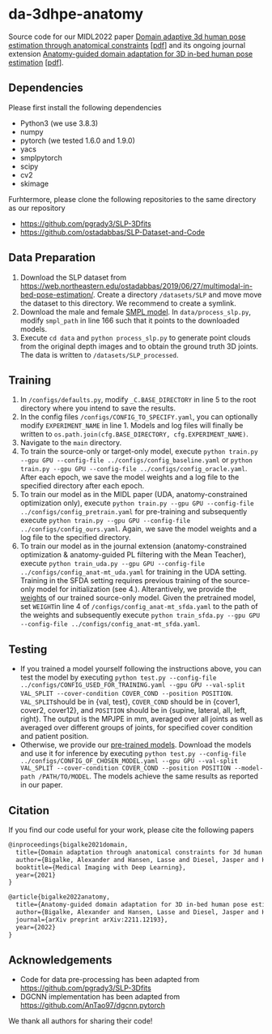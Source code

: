 # da-3dhpe-anatomy
Source code for our MIDL2022 paper [Domain adaptive 3d human pose estimation through anatomical constraints](https://openreview.net/forum?id=iCTU7EQipC) [[pdf](https://openreview.net/pdf?id=iCTU7EQipC)]  and its ongoing journal extension [Anatomy-guided domain adaptation for 3D in-bed human pose estimation](https://arxiv.org/abs/2211.12193) [[pdf](https://arxiv.org/pdf/2211.12193.pdf)].

## Dependencies
Please first install the following dependencies
* Python3 (we use 3.8.3)
* numpy
* pytorch (we tested 1.6.0 and 1.9.0)
* yacs
* smplpytorch
* scipy
* cv2
* skimage

Furhtermore, please clone the following repositories to the same directory as our repository
* https://github.com/pgrady3/SLP-3Dfits
* https://github.com/ostadabbas/SLP-Dataset-and-Code

## Data Preparation
1. Download the SLP dataset from https://web.northeastern.edu/ostadabbas/2019/06/27/multimodal-in-bed-pose-estimation/. Create a directory `/datasets/SLP` and move move the dataset to this directory. We recommend to create a symlink.
2. Download the male and female [SMPL model](https://smpl.is.tue.mpg.de/). In `data/process_slp.py`, modify `smpl_path` in line 166 such that it points to the downloaded models.
3. Execute `cd data` and `python process_slp.py` to generate point clouds from the original depth images and to obtain the ground truth 3D joints. The data is written to `/datasets/SLP_processed`.

## Training
1. In `/configs/defaults.py`, modify `_C.BASE_DIRECTORY` in line 5 to the root directory where you intend to save the results.
2. In the config files `/configs/CONFIG_TO_SPECIFY.yaml`, you can optionally modify `EXPERIMENT_NAME` in line 1. Models and log files will finally be written to `os.path.join(cfg.BASE_DIRECTORY, cfg.EXPERIMENT_NAME)`.
3. Navigate to the `main` directory.
4. To train the source-only or target-only model, execute `python train.py --gpu GPU --config-file ../configs/config_baseline.yaml` or `python train.py --gpu GPU --config-file ../configs/config_oracle.yaml`. After each epoch, we save the model weights and a log file to the specified directory after each epoch.
5. To train our model as in the MIDL paper (UDA, anatomy-constrained optimization only), execute `python train.py --gpu GPU --config-file ../configs/config_pretrain.yaml` for pre-training and subsequently execute `python train.py --gpu GPU --config-file ../configs/config_ours.yaml`. Again, we save the model weights and a log file to the specified directory.
6. To train our model as in the journal extension (anatomy-constrained optimization & anatomy-guided PL filtering with the Mean Teacher), execute `python train_uda.py --gpu GPU --config-file ../configs/config_anat-mt_uda.yaml` for training in the UDA setting. Training in the SFDA setting requires previous training of the source-only model for initialization (see 4.). Alterantively, we provide the [weights](https://drive.google.com/file/d/1-p4jP7qJ42P0WdXS9BCv2sgwIbZoSbg4/view?usp=sharing) of our trained source-only model. Given the pretrained model, set `WEIGHT`in line 4 of `/configs/config_anat-mt_sfda.yaml` to the path of the weights and subsequently execute `python train_sfda.py --gpu GPU --config-file ../configs/config_anat-mt_sfda.yaml`.

## Testing
* If you trained a model yourself following the instructions above, you can test the model by executing `python test.py --config-file ../configs/CONFIG_USED_FOR_TRAINING.yaml --gpu GPU --val-split VAL_SPLIT --cover-condition COVER_COND --position POSITION`. `VAL_SPLIT`should be in {val, test}, `COVER_COND` should be in {cover1, cover2, cover12}, and `POSITION` should be in {supine, lateral, all, left, right}. The output is the MPJPE in mm, averaged over all joints as well as averaged over different groups of joints, for specified cover condition and patient position.
* Otherwise, we provide our [pre-trained models](https://drive.google.com/drive/folders/1cQ6owCgX3VG4lrt8CCzspLHEFW0321vi). Download the models and use it for inference by executing `python test.py --config-file ../configs/CONFIG_OF_CHOSEN_MODEL.yaml --gpu GPU --val-split VAL_SPLIT --cover-condition COVER_COND --position POSITION --model-path /PATH/TO/MODEL`. The models achieve the same results as reported in our paper.

## Citation
If you find our code useful for your work, please cite the following papers
```latex
@inproceedings{bigalke2021domain,
  title={Domain adaptation through anatomical constraints for 3d human pose estimation under the cover},
  author={Bigalke, Alexander and Hansen, Lasse and Diesel, Jasper and Heinrich, Mattias P},
  booktitle={Medical Imaging with Deep Learning},
  year={2021}
}

@article{bigalke2022anatomy,
  title={Anatomy-guided domain adaptation for 3D in-bed human pose estimation},
  author={Bigalke, Alexander and Hansen, Lasse and Diesel, Jasper and Hennigs, Carlotta and Rostalski, Philipp and Heinrich, Mattias P},
  journal={arXiv preprint arXiv:2211.12193},
  year={2022}
}
```

## Acknowledgements
* Code for data pre-processing has been adapted from https://github.com/pgrady3/SLP-3Dfits
* DGCNN implementation has been adapted from https://github.com/AnTao97/dgcnn.pytorch

We thank all authors for sharing their code!
